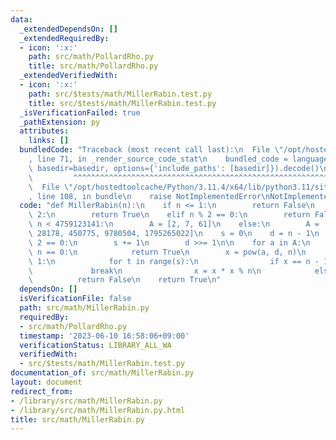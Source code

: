 ```yaml
---
data:
  _extendedDependsOn: []
  _extendedRequiredBy:
  - icon: ':x:'
    path: src/math/PollardRho.py
    title: src/math/PollardRho.py
  _extendedVerifiedWith:
  - icon: ':x:'
    path: src/$tests/math/MillerRabin.test.py
    title: src/$tests/math/MillerRabin.test.py
  _isVerificationFailed: true
  _pathExtension: py
  attributes:
    links: []
  bundledCode: "Traceback (most recent call last):\n  File \"/opt/hostedtoolcache/Python/3.11.4/x64/lib/python3.11/site-packages/onlinejudge_verify/documentation/build.py\"\
    , line 71, in _render_source_code_stat\n    bundled_code = language.bundle(stat.path,\
    \ basedir=basedir, options={'include_paths': [basedir]}).decode()\n          \
    \         ^^^^^^^^^^^^^^^^^^^^^^^^^^^^^^^^^^^^^^^^^^^^^^^^^^^^^^^^^^^^^^^^^^^^^^^^^^^^^^^^^\n\
    \  File \"/opt/hostedtoolcache/Python/3.11.4/x64/lib/python3.11/site-packages/onlinejudge_verify/languages/python.py\"\
    , line 108, in bundle\n    raise NotImplementedError\nNotImplementedError\n"
  code: "def MillerRabin(n):\n    if n <= 1:\n        return False\n    elif n ==\
    \ 2:\n        return True\n    elif n % 2 == 0:\n        return False\n\n    if\
    \ n < 4759123141:\n        A = [2, 7, 61]\n    else:\n        A = [2, 325, 9375,\
    \ 28178, 450775, 9780504, 1795265022]\n    s = 0\n    d = n - 1\n    while d %\
    \ 2 == 0:\n        s += 1\n        d >>= 1\n\n    for a in A:\n        if a %\
    \ n == 0:\n            return True\n        x = pow(a, d, n)\n        if x !=\
    \ 1:\n            for t in range(s):\n                if x == n - 1:\n       \
    \             break\n                x = x * x % n\n            else:\n      \
    \          return False\n    return True\n"
  dependsOn: []
  isVerificationFile: false
  path: src/math/MillerRabin.py
  requiredBy:
  - src/math/PollardRho.py
  timestamp: '2023-06-10 16:58:06+09:00'
  verificationStatus: LIBRARY_ALL_WA
  verifiedWith:
  - src/$tests/math/MillerRabin.test.py
documentation_of: src/math/MillerRabin.py
layout: document
redirect_from:
- /library/src/math/MillerRabin.py
- /library/src/math/MillerRabin.py.html
title: src/math/MillerRabin.py
---
```

